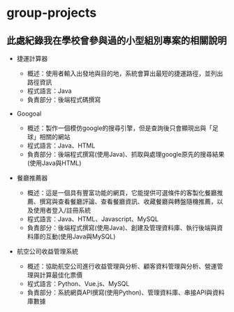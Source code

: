 # group-projects
## 此處紀錄我在學校曾參與過的小型組別專案的相關說明
* 捷運計算器
  * 概述：使用者輸入出發地與目的地，系統會算出最短的捷運路徑，並列出路徑資訊
  * 程式語言：Java
  * 負責部分：後端程式碼撰寫
 
* Googoal
  * 概述：製作一個模仿google的搜尋引擎，但是查詢後只會顯現出與「足球」相關的網站
  * 程式語言：Java、HTML
  * 負責部分：後端程式撰寫(使用Java)、抓取與處理google原先的搜尋結果(使用Java與HTML)

* 餐廳推薦器
  * 概述：這是一個具有豐富功能的網頁，它能提供可選條件的客製化餐廳推薦、撰寫與查看餐廳評論、查看餐廳資訊、收藏餐廳與轉盤隨機推薦，以及使用者登入/註冊系統
  * 程式語言：Java、HTML、Javascript、MySQL
  * 負責部分：後端程式撰寫(使用Java)、創建及管理資料庫、執行後端與資料庫的互動(使用Java與MySQL)
 
* 航空公司收益管理系統
  * 概述：協助航空公司進行收益管理與分析、顧客資料管理與分析、營運管理與計算最佳化票價
  * 程式語言：Python、Vue.js、MySQL
  * 負責部分：系統網頁API撰寫(使用Python)、管理資料庫、串接API與資料庫數據
